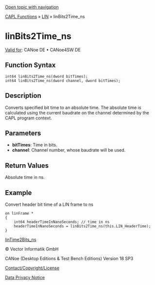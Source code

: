 [Open topic with navigation](../../../../../CANoeDEFamily.htm#Topics/CAPLFunctions/LIN/Functions/CAPLfunctionLINBits2TimeNS.md)

[CAPL Functions](../../CAPLfunctions.md) » [LIN](../CAPLfunctionsLINOverview.md) » linBits2Time_ns

# linBits2Time_ns

[Valid for](../../../Shared/FeatureAvailability.md):  CANoe DE • CANoe4SW DE

## Function Syntax

```
int64 linBits2Time_ns(dword bitTimes);
int64 linBits2Time_ns(dword channel, dword bitTimes);
```

## Description

Converts specified bit time to an absolute time. The absolute time is calculated using the current baudrate on the channel determined by the CAPL program context.

## Parameters

- **bitTimes**: Time in bits.
- **channel**: Channel number, whose baudrate will be used.

## Return Values

Absolute time in ns.

## Example

Convert header bit time of a LIN frame to ns

```plaintext
on linFrame *
{
    int64 headerTimeInNanoSeconds; // time in ns
    headerTimeInNanoSeconds = linBits2Time_ns(this.LIN_HeaderTime);
}
```

[linTime2Bits_ns](CAPLfunctionLINTime2BitsNS.md)

© Vector Informatik GmbH

CANoe (Desktop Editions & Test Bench Editions) Version 18 SP3

[Contact/Copyright/License](../../../Shared/ContactCopyrightLicense.md)

[Data Privacy Notice](https://www.vector.com/int/en/company/get-info/privacy-policy/)
